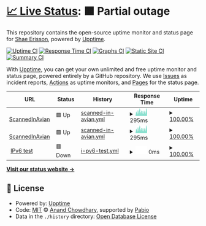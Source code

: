 # [📈 Live Status](https://shapr.github.io/upptime): <!--live status--> **🟧 Partial outage**

This repository contains the open-source uptime monitor and status page for [Shae Erisson](http://www.scannedinavian.com), powered by [Upptime](https://github.com/upptime/upptime).

[![Uptime CI](https://github.com/shapr/upptime/workflows/Uptime%20CI/badge.svg)](https://github.com/shapr/upptime/actions?query=workflow%3A%22Uptime+CI%22)
[![Response Time CI](https://github.com/shapr/upptime/workflows/Response%20Time%20CI/badge.svg)](https://github.com/shapr/upptime/actions?query=workflow%3A%22Response+Time+CI%22)
[![Graphs CI](https://github.com/shapr/upptime/workflows/Graphs%20CI/badge.svg)](https://github.com/shapr/upptime/actions?query=workflow%3A%22Graphs+CI%22)
[![Static Site CI](https://github.com/shapr/upptime/workflows/Static%20Site%20CI/badge.svg)](https://github.com/shapr/upptime/actions?query=workflow%3A%22Static+Site+CI%22)
[![Summary CI](https://github.com/shapr/upptime/workflows/Summary%20CI/badge.svg)](https://github.com/shapr/upptime/actions?query=workflow%3A%22Summary+CI%22)

With [Upptime](https://upptime.js.org), you can get your own unlimited and free uptime monitor and status page, powered entirely by a GitHub repository. We use [Issues](https://github.com/shapr/upptime/issues) as incident reports, [Actions](https://github.com/shapr/upptime/actions) as uptime monitors, and [Pages](https://shapr.github.io/upptime) for the status page.

<!--start: status pages-->
<!-- This summary is generated by Upptime (https://github.com/upptime/upptime) -->
<!-- Do not edit this manually, your changes will be overwritten -->
<!-- prettier-ignore -->
| URL | Status | History | Response Time | Uptime |
| --- | ------ | ------- | ------------- | ------ |
| <img alt="" src="https://icons.duckduckgo.com/ip3/www.scannedinavian.com.ico" height="13"> [ScannedInAvian](https://www.scannedinavian.com) | 🟩 Up | [scanned-in-avian.yml](https://github.com/shapr/upptime/commits/HEAD/history/scanned-in-avian.yml) | <details><summary><img alt="Response time graph" src="./graphs/scanned-in-avian/response-time-week.png" height="20"> 295ms</summary><br><a href="https://shapr.github.io/upptime/history/scanned-in-avian"><img alt="Response time 292" src="https://img.shields.io/endpoint?url=https%3A%2F%2Fraw.githubusercontent.com%2Fshapr%2Fupptime%2FHEAD%2Fapi%2Fscanned-in-avian%2Fresponse-time.json"></a><br><a href="https://shapr.github.io/upptime/history/scanned-in-avian"><img alt="24-hour response time 387" src="https://img.shields.io/endpoint?url=https%3A%2F%2Fraw.githubusercontent.com%2Fshapr%2Fupptime%2FHEAD%2Fapi%2Fscanned-in-avian%2Fresponse-time-day.json"></a><br><a href="https://shapr.github.io/upptime/history/scanned-in-avian"><img alt="7-day response time 295" src="https://img.shields.io/endpoint?url=https%3A%2F%2Fraw.githubusercontent.com%2Fshapr%2Fupptime%2FHEAD%2Fapi%2Fscanned-in-avian%2Fresponse-time-week.json"></a><br><a href="https://shapr.github.io/upptime/history/scanned-in-avian"><img alt="30-day response time 292" src="https://img.shields.io/endpoint?url=https%3A%2F%2Fraw.githubusercontent.com%2Fshapr%2Fupptime%2FHEAD%2Fapi%2Fscanned-in-avian%2Fresponse-time-month.json"></a><br><a href="https://shapr.github.io/upptime/history/scanned-in-avian"><img alt="1-year response time 292" src="https://img.shields.io/endpoint?url=https%3A%2F%2Fraw.githubusercontent.com%2Fshapr%2Fupptime%2FHEAD%2Fapi%2Fscanned-in-avian%2Fresponse-time-year.json"></a></details> | <details><summary><a href="https://shapr.github.io/upptime/history/scanned-in-avian">100.00%</a></summary><a href="https://shapr.github.io/upptime/history/scanned-in-avian"><img alt="All-time uptime 100.00%" src="https://img.shields.io/endpoint?url=https%3A%2F%2Fraw.githubusercontent.com%2Fshapr%2Fupptime%2FHEAD%2Fapi%2Fscanned-in-avian%2Fuptime.json"></a><br><a href="https://shapr.github.io/upptime/history/scanned-in-avian"><img alt="24-hour uptime 100.00%" src="https://img.shields.io/endpoint?url=https%3A%2F%2Fraw.githubusercontent.com%2Fshapr%2Fupptime%2FHEAD%2Fapi%2Fscanned-in-avian%2Fuptime-day.json"></a><br><a href="https://shapr.github.io/upptime/history/scanned-in-avian"><img alt="7-day uptime 100.00%" src="https://img.shields.io/endpoint?url=https%3A%2F%2Fraw.githubusercontent.com%2Fshapr%2Fupptime%2FHEAD%2Fapi%2Fscanned-in-avian%2Fuptime-week.json"></a><br><a href="https://shapr.github.io/upptime/history/scanned-in-avian"><img alt="30-day uptime 100.00%" src="https://img.shields.io/endpoint?url=https%3A%2F%2Fraw.githubusercontent.com%2Fshapr%2Fupptime%2FHEAD%2Fapi%2Fscanned-in-avian%2Fuptime-month.json"></a><br><a href="https://shapr.github.io/upptime/history/scanned-in-avian"><img alt="1-year uptime 100.00%" src="https://img.shields.io/endpoint?url=https%3A%2F%2Fraw.githubusercontent.com%2Fshapr%2Fupptime%2FHEAD%2Fapi%2Fscanned-in-avian%2Fuptime-year.json"></a></details>
| <img alt="" src="https://icons.duckduckgo.com/ip3/www.scannedinavian.com.ico" height="13"> [ScannedInAvian](https://www.scannedinavian.com) | 🟩 Up | [scanned-in-avian.yml](https://github.com/shapr/upptime/commits/HEAD/history/scanned-in-avian.yml) | <details><summary><img alt="Response time graph" src="./graphs/scanned-in-avian/response-time-week.png" height="20"> 295ms</summary><br><a href="https://shapr.github.io/upptime/history/scanned-in-avian"><img alt="Response time 292" src="https://img.shields.io/endpoint?url=https%3A%2F%2Fraw.githubusercontent.com%2Fshapr%2Fupptime%2FHEAD%2Fapi%2Fscanned-in-avian%2Fresponse-time.json"></a><br><a href="https://shapr.github.io/upptime/history/scanned-in-avian"><img alt="24-hour response time 387" src="https://img.shields.io/endpoint?url=https%3A%2F%2Fraw.githubusercontent.com%2Fshapr%2Fupptime%2FHEAD%2Fapi%2Fscanned-in-avian%2Fresponse-time-day.json"></a><br><a href="https://shapr.github.io/upptime/history/scanned-in-avian"><img alt="7-day response time 295" src="https://img.shields.io/endpoint?url=https%3A%2F%2Fraw.githubusercontent.com%2Fshapr%2Fupptime%2FHEAD%2Fapi%2Fscanned-in-avian%2Fresponse-time-week.json"></a><br><a href="https://shapr.github.io/upptime/history/scanned-in-avian"><img alt="30-day response time 292" src="https://img.shields.io/endpoint?url=https%3A%2F%2Fraw.githubusercontent.com%2Fshapr%2Fupptime%2FHEAD%2Fapi%2Fscanned-in-avian%2Fresponse-time-month.json"></a><br><a href="https://shapr.github.io/upptime/history/scanned-in-avian"><img alt="1-year response time 292" src="https://img.shields.io/endpoint?url=https%3A%2F%2Fraw.githubusercontent.com%2Fshapr%2Fupptime%2FHEAD%2Fapi%2Fscanned-in-avian%2Fresponse-time-year.json"></a></details> | <details><summary><a href="https://shapr.github.io/upptime/history/scanned-in-avian">100.00%</a></summary><a href="https://shapr.github.io/upptime/history/scanned-in-avian"><img alt="All-time uptime 100.00%" src="https://img.shields.io/endpoint?url=https%3A%2F%2Fraw.githubusercontent.com%2Fshapr%2Fupptime%2FHEAD%2Fapi%2Fscanned-in-avian%2Fuptime.json"></a><br><a href="https://shapr.github.io/upptime/history/scanned-in-avian"><img alt="24-hour uptime 100.00%" src="https://img.shields.io/endpoint?url=https%3A%2F%2Fraw.githubusercontent.com%2Fshapr%2Fupptime%2FHEAD%2Fapi%2Fscanned-in-avian%2Fuptime-day.json"></a><br><a href="https://shapr.github.io/upptime/history/scanned-in-avian"><img alt="7-day uptime 100.00%" src="https://img.shields.io/endpoint?url=https%3A%2F%2Fraw.githubusercontent.com%2Fshapr%2Fupptime%2FHEAD%2Fapi%2Fscanned-in-avian%2Fuptime-week.json"></a><br><a href="https://shapr.github.io/upptime/history/scanned-in-avian"><img alt="30-day uptime 100.00%" src="https://img.shields.io/endpoint?url=https%3A%2F%2Fraw.githubusercontent.com%2Fshapr%2Fupptime%2FHEAD%2Fapi%2Fscanned-in-avian%2Fuptime-month.json"></a><br><a href="https://shapr.github.io/upptime/history/scanned-in-avian"><img alt="1-year uptime 100.00%" src="https://img.shields.io/endpoint?url=https%3A%2F%2Fraw.githubusercontent.com%2Fshapr%2Fupptime%2FHEAD%2Fapi%2Fscanned-in-avian%2Fuptime-year.json"></a></details>
| <img alt="" src="https://icons.duckduckgo.com/ip3/null.ico" height="13"> [IPv6 test](whiro.scannedinavian.com) | 🟥 Down | [i-pv6-test.yml](https://github.com/shapr/upptime/commits/HEAD/history/i-pv6-test.yml) | <details><summary><img alt="Response time graph" src="./graphs/i-pv6-test/response-time-week.png" height="20"> 0ms</summary><br><a href="https://shapr.github.io/upptime/history/i-pv6-test"><img alt="Response time 0" src="https://img.shields.io/endpoint?url=https%3A%2F%2Fraw.githubusercontent.com%2Fshapr%2Fupptime%2FHEAD%2Fapi%2Fi-pv6-test%2Fresponse-time.json"></a><br><a href="https://shapr.github.io/upptime/history/i-pv6-test"><img alt="24-hour response time 0" src="https://img.shields.io/endpoint?url=https%3A%2F%2Fraw.githubusercontent.com%2Fshapr%2Fupptime%2FHEAD%2Fapi%2Fi-pv6-test%2Fresponse-time-day.json"></a><br><a href="https://shapr.github.io/upptime/history/i-pv6-test"><img alt="7-day response time 0" src="https://img.shields.io/endpoint?url=https%3A%2F%2Fraw.githubusercontent.com%2Fshapr%2Fupptime%2FHEAD%2Fapi%2Fi-pv6-test%2Fresponse-time-week.json"></a><br><a href="https://shapr.github.io/upptime/history/i-pv6-test"><img alt="30-day response time 0" src="https://img.shields.io/endpoint?url=https%3A%2F%2Fraw.githubusercontent.com%2Fshapr%2Fupptime%2FHEAD%2Fapi%2Fi-pv6-test%2Fresponse-time-month.json"></a><br><a href="https://shapr.github.io/upptime/history/i-pv6-test"><img alt="1-year response time 0" src="https://img.shields.io/endpoint?url=https%3A%2F%2Fraw.githubusercontent.com%2Fshapr%2Fupptime%2FHEAD%2Fapi%2Fi-pv6-test%2Fresponse-time-year.json"></a></details> | <details><summary><a href="https://shapr.github.io/upptime/history/i-pv6-test">100.00%</a></summary><a href="https://shapr.github.io/upptime/history/i-pv6-test"><img alt="All-time uptime 100.00%" src="https://img.shields.io/endpoint?url=https%3A%2F%2Fraw.githubusercontent.com%2Fshapr%2Fupptime%2FHEAD%2Fapi%2Fi-pv6-test%2Fuptime.json"></a><br><a href="https://shapr.github.io/upptime/history/i-pv6-test"><img alt="24-hour uptime 100.00%" src="https://img.shields.io/endpoint?url=https%3A%2F%2Fraw.githubusercontent.com%2Fshapr%2Fupptime%2FHEAD%2Fapi%2Fi-pv6-test%2Fuptime-day.json"></a><br><a href="https://shapr.github.io/upptime/history/i-pv6-test"><img alt="7-day uptime 100.00%" src="https://img.shields.io/endpoint?url=https%3A%2F%2Fraw.githubusercontent.com%2Fshapr%2Fupptime%2FHEAD%2Fapi%2Fi-pv6-test%2Fuptime-week.json"></a><br><a href="https://shapr.github.io/upptime/history/i-pv6-test"><img alt="30-day uptime 100.00%" src="https://img.shields.io/endpoint?url=https%3A%2F%2Fraw.githubusercontent.com%2Fshapr%2Fupptime%2FHEAD%2Fapi%2Fi-pv6-test%2Fuptime-month.json"></a><br><a href="https://shapr.github.io/upptime/history/i-pv6-test"><img alt="1-year uptime 100.00%" src="https://img.shields.io/endpoint?url=https%3A%2F%2Fraw.githubusercontent.com%2Fshapr%2Fupptime%2FHEAD%2Fapi%2Fi-pv6-test%2Fuptime-year.json"></a></details>

<!--end: status pages-->

[**Visit our status website →**](https://shapr.github.io/upptime)

## 📄 License

- Powered by: [Upptime](https://github.com/upptime/upptime)
- Code: [MIT](./LICENSE) © [Anand Chowdhary](https://anandchowdhary.com), supported by [Pabio](https://pabio.com)
- Data in the `./history` directory: [Open Database License](https://opendatacommons.org/licenses/odbl/1-0/)
